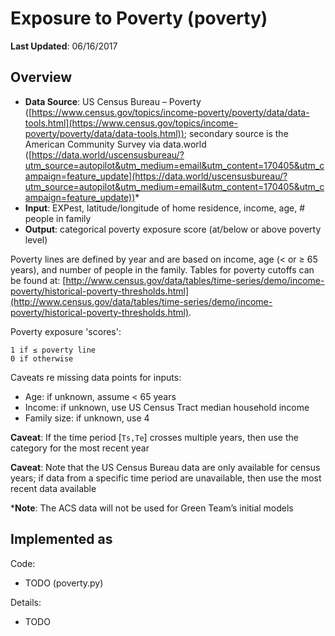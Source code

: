 # Exposure to Poverty (poverty)

**Last Updated**: 06/16/2017

## Overview

- **Data Source**: US Census Bureau – Poverty ([https://www.census.gov/topics/income-poverty/poverty/data/data-tools.html](https://www.census.gov/topics/income-poverty/poverty/data/data-tools.html)); secondary source is the American Community Survey via data.world ([https://data.world/uscensusbureau/?utm_source=autopilot&utm_medium=email&utm_content=170405&utm_campaign=feature_update](https://data.world/uscensusbureau/?utm_source=autopilot&utm_medium=email&utm_content=170405&utm_campaign=feature_update))*
- **Input**: EXPest, latitude/longitude of home residence, income, age, # people in family
- **Output**: categorical poverty exposure score (at/below or above poverty level)

Poverty lines are defined by year and are based on income, age (< or ≥ 65 years), and number of people in the family. Tables for poverty cutoffs can be found at: [http://www.census.gov/data/tables/time-series/demo/income-poverty/historical-poverty-thresholds.html](http://www.census.gov/data/tables/time-series/demo/income-poverty/historical-poverty-thresholds.html).

Poverty exposure 'scores':

```
1 if ≤ poverty line
0 if otherwise
```

Caveats re missing data points for inputs:

- Age: if unknown, assume < 65 years
- Income: if unknown, use US Census Tract median household income
- Family size: if unknown, use 4

**Caveat**: If the time period [`Ts,Te`] crosses multiple years, then use the category for the most recent year

**Caveat**: Note that the US Census Bureau data are only available for census years; if data from a specific time period are unavailable, then use the most recent data available 

***Note**: The ACS data will not be used for Green Team’s initial models

## Implemented as

Code: 

- TODO (poverty.py)

Details:

- TODO
